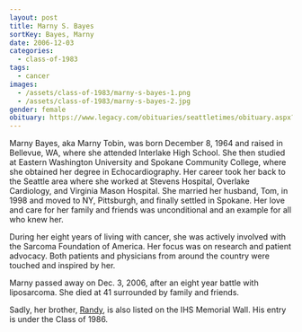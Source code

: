 ```yaml
---
layout: post
title: Marny S. Bayes
sortKey: Bayes, Marny
date: 2006-12-03
categories:
  - class-of-1983
tags:
  - cancer
images:
  - /assets/class-of-1983/marny-s-bayes-1.png
  - /assets/class-of-1983/marny-s-bayes-2.jpg
gender: female
obituary: https://www.legacy.com/obituaries/seattletimes/obituary.aspx?n=Marny-Tobin&pid=20169717
---
```

Marny Bayes, aka Marny Tobin, was born December 8, 1964 and raised in Bellevue, WA, where she attended Interlake High School. She then studied at Eastern Washington University and Spokane Community College, where she obtained her degree in Echocardiography. Her career took her back to the Seattle area where she worked at Stevens Hospital, Overlake Cardiology, and Virginia Mason Hospital. She married her husband, Tom, in 1998 and moved to NY, Pittsburgh, and finally settled in Spokane. Her love and care for her family and friends was unconditional and an example for all who knew her.

During her eight years of living with cancer, she was actively involved with the Sarcoma Foundation of America. Her focus was on research and patient advocacy. Both patients and physicians from around the country were touched and inspired by her.

Marny passed away on Dec. 3, 2006, after an eight year battle with liposarcoma. She died at 41 surrounded by family and friends.

Sadly, her brother, [Randy](https://ihsmemorial.org/class-of-1986/randall-william-bayes/), is also listed on the IHS Memorial Wall. His entry is under the Class of 1986.